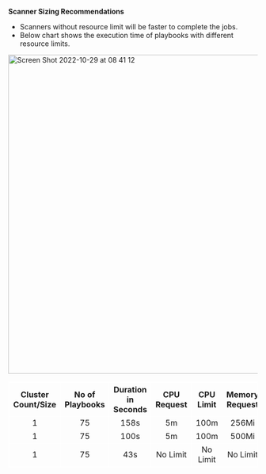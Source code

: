 **Scanner Sizing Recommendations**

- Scanners without resource limit will be faster to complete the jobs.
- Below chart shows the execution time of playbooks with different resource limits.

<img width="644" alt="Screen Shot 2022-10-29 at 08 41 12" src="https://user-images.githubusercontent.com/109250250/198834815-f95fbf46-3e07-4a2e-9bcc-fe64b299cc62.png">

<table style="border:1px solid white;text-align:center;">
  <tr>
    <th style="border:1px solid white;">Cluster Count/Size</th>
    <th style="border:1px solid white;">No of Playbooks</th>
    <th style="border:1px solid white;">Duration in Seconds</th>
    <th style="border:1px solid white;">CPU Request</th>
    <th style="border:1px solid white;">CPU Limit</th>
    <th style="border:1px solid white;">Memory Request</th>
    <th style="border:1px solid white;">Memory Limit</th>
    
  </tr>
  <tr>
    <td style="border:1px solid white;text-align:center;">1</td>
    <td style="border:1px solid white;text-align:center;">75</td>
    <td style="border:1px solid white;text-align:center;">158s</td>
    <td style="border:1px solid white;text-align:center;">5m</td>
    <td style="border:1px solid white;text-align:center;">100m</td>
    <td style="border:1px solid white;text-align:center;">256Mi</td>
    <td style="border:1px solid white;text-align:center;">500Mi</td>
    
  </tr>
  
  <tr>
    <td style="border:1px solid white;text-align:center;">1</td>
    <td style="border:1px solid white;text-align:center;">75</td>
    <td style="border:1px solid white;text-align:center;">100s</td>
    <td style="border:1px solid white;text-align:center;">5m</td>
    <td style="border:1px solid white;text-align:center;">100m</td>
    <td style="border:1px solid white;text-align:center;">500Mi</td>
    <td style="border:1px solid white;text-align:center;">1000Mi</td>
    
  </tr>
  
  <tr>
    <td style="border:1px solid white;text-align:center;">1</td>
    <td style="border:1px solid white;text-align:center;">75</td>
    <td style="border:1px solid white;text-align:center;">43s</td>
    <td style="border:1px solid white;text-align:center;">No Limit</td>
    <td style="border:1px solid white;text-align:center;">No Limit</td>
    <td style="border:1px solid white;text-align:center;">No Limit</td>
    <td style="border:1px solid white;text-align:center;">No Limit</td>
    
  </tr>
  
  
</table>
